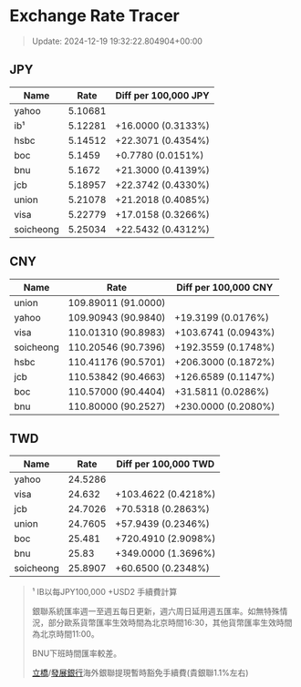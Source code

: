# Exchange Rate Tracer

> Update: 2024-12-19 19:32:22.804904+00:00

## JPY

| Name      |    Rate | Diff per 100,000 JPY   |
|-----------|---------|------------------------|
| yahoo     | 5.10681 |                        |
| ib¹       | 5.12281 | +16.0000 (0.3133%)     |
| hsbc      | 5.14512 | +22.3071 (0.4354%)     |
| boc       | 5.1459  | +0.7780 (0.0151%)      |
| bnu       | 5.1672  | +21.3000 (0.4139%)     |
| jcb       | 5.18957 | +22.3742 (0.4330%)     |
| union     | 5.21078 | +21.2018 (0.4085%)     |
| visa      | 5.22779 | +17.0158 (0.3266%)     |
| soicheong | 5.25034 | +22.5432 (0.4312%)     |

## CNY

| Name      | Rate                | Diff per 100,000 CNY   |
|-----------|---------------------|------------------------|
| union     | 109.89011	(91.0000) |                        |
| yahoo     | 109.90943	(90.9840) | +19.3199 (0.0176%)     |
| visa      | 110.01310	(90.8983) | +103.6741 (0.0943%)    |
| soicheong | 110.20546	(90.7396) | +192.3559 (0.1748%)    |
| hsbc      | 110.41176	(90.5701) | +206.3000 (0.1872%)    |
| jcb       | 110.53842	(90.4663) | +126.6589 (0.1147%)    |
| boc       | 110.57000	(90.4404) | +31.5811 (0.0286%)     |
| bnu       | 110.80000	(90.2527) | +230.0000 (0.2080%)    |

## TWD

| Name      |    Rate | Diff per 100,000 TWD   |
|-----------|---------|------------------------|
| yahoo     | 24.5286 |                        |
| visa      | 24.632  | +103.4622 (0.4218%)    |
| jcb       | 24.7026 | +70.5318 (0.2863%)     |
| union     | 24.7605 | +57.9439 (0.2346%)     |
| boc       | 25.481  | +720.4910 (2.9098%)    |
| bnu       | 25.83   | +349.0000 (1.3696%)    |
| soicheong | 25.8907 | +60.6500 (0.2348%)     |


> ¹ IB以每JPY100,000 +USD2 手續費計算
>
> 銀聯系統匯率週一至週五每日更新，週六周日延用週五匯率。如無特殊情況，部分歐系貨幣匯率生效時間為北京時間16:30，其他貨幣匯率生效時間為北京時間11:00。
>
> BNU下班時間匯率較差。
>
> [立橋](https://www.wlbank.com.mo/uploads/ueditor/file/20181211/1544536513900230.pdf)/[發展銀行](https://www.mdb.com.mo/Service_Charges_20230728.pdf)海外銀聯提現暫時豁免手續費(貴銀聯1.1%左右)

